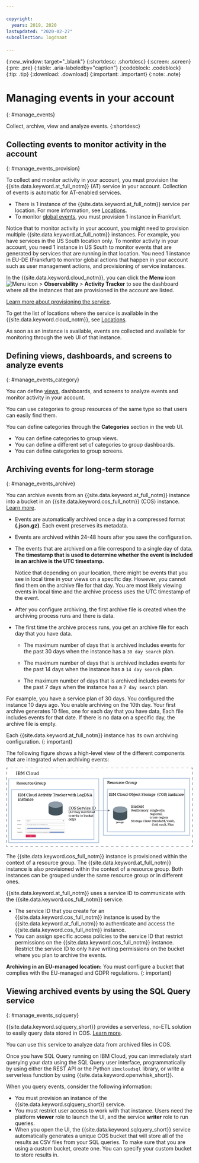 ```yaml
---

copyright:
  years: 2019, 2020
lastupdated: "2020-02-27"
subcollection: logdnaat

---
```


{:new_window: target="_blank"}
{:shortdesc: .shortdesc}
{:screen: .screen}
{:pre: .pre}
{:table: .aria-labeledby="caption"}
{:codeblock: .codeblock}
{:tip: .tip}
{:download: .download}
{:important: .important}
{:note: .note}


# Managing events in your account
{: #manage_events}

Collect, archive, view and analyze events. 
{:shortdesc}


## Collecting events to monitor activity in the account
{: #manage_events_provision}

To collect and monitor activity in your account, you must provision the {{site.data.keyword.at_full_notm}} (AT) service in your account. Collection of events is automatic for AT-enabled services.

* There is 1 instance of the {{site.data.keyword.at_full_notm}} service per location. For more information, see [Locations](/docs/Activity-Tracker-with-LogDNA?topic=logdnaat-regions).
* To monitor [global events](/docs/services/Activity-Tracker-with-LogDNA?topic=logdnaat-monitor_events#mon_def_global), you must provision 1 instance in Frankfurt. 

Notice that to monitor activity in your account, you might need to provision multiple {{site.data.keyword.at_full_notm}} instances. For example, you have services in the US South location only. To monitor activity in your account, you need 1 instance in US South to monitor events that are generated by services that are running in that location. You need 1 instance in EU-DE (Frankfurt) to monitor global actions that happen in your account such as user management actions, and provisioning of service instances. 

In the {{site.data.keyword.cloud_notm}}, you can click the **Menu** icon ![Menu icon](../icons/icon_hamburger.svg) &gt; **Observability** &gt; **Activity Tracker** to see the dashboard where all the instances that are provisioned in the account are listed. 

[Learn more about provisioning the service](/docs/services/Activity-Tracker-with-LogDNA?topic=logdnaat-provision).

To get the list of locations where the service is available in the {{site.data.keyword.cloud_notm}}, see [Locations](/docs/services/Activity-Tracker-with-LogDNA?topic=logdnaat-regions).

As soon as an instance is available, events are collected and available for monitoring through the web UI of that instance.




## Defining views, dashboards, and screens to analyze events
{: #manage_events_category}

You can define [views](/docs/Activity-Tracker-with-LogDNA?topic=logdnaat-views), dashboards, and screens to analyze events and monitor activity in your account. 

You can use categories to group resources of the same type so that users can easily find them. 

You can define categories through the **Categories** section in the web UI. 
* You can define categories to group views. 
* You can define a different set of categories to group dashboards.
* You can define categories to group screens.



## Archiving events for long-term storage
{: #manage_events_archive}

You can archive events from an {{site.data.keyword.at_full_notm}} instance into a bucket in an {{site.data.keyword.cos_full_notm}} (COS) instance. [Learn more](/docs/services/Activity-Tracker-with-LogDNA?topic=logdnaat-archiving).

* Events are automatically archived once a day in a compressed format **(.json.gz)**. Each event preserves its metadata.
* Events are archived within 24-48 hours after you save the configuration. 
* The events that are archived on a file correspond to a single day of data. **The timestamp that is used to determine whether the event is included in an archive is the UTC timestamp.**

    Notice that depending on your location, there might be events that you see in local time in your views on a specific day. However, you cannot find them on the archive file for that day. You are most likely viewing events in local time and the archive process uses the UTC timestamp of the event.

* After you configure archiving, the first archive file is created when the archiving process runs and there is data.
* The first time the archive process runs, you get an archive file for each day that you have data.

    * The maximum number of days that is archived includes events for the past 30 days when the instance has a `30 day search` plan.

    * The maximum number of days that is archived includes events for the past 14 days when the instance has a `14 day search` plan.

    * The maximum number of days that is archived includes events for the past 7 days when the instance has a `7 day search` plan.

For example, you have a service plan of 30 days. You configured the instance 10 days ago. You enable archiving on the 10th day. Your first archive generates 10 files, one for each day that you have data, Each file includes events for that date. If there is no data on a specific day, the archive file is empty.

Each {{site.data.keyword.at_full_notm}} instance has its own archiving configuration.
{: important}

The following figure shows a high-level view of the different components that are integrated when archiving events:

![High-level view archiving events](images/archive.png "High-level view archiving events")

The {{site.data.keyword.cos_full_notm}} instance is provisioned within the context of a resource group. The {{site.data.keyword.at_full_notm}} instance is also provisioned within the context of a resource group. Both instances can be grouped under the same resource group or in different ones. 

{{site.data.keyword.at_full_notm}} uses a service ID to communicate with the {{site.data.keyword.cos_full_notm}} service.
* The service ID that you create for an {{site.data.keyword.cos_full_notm}} instance is used by the {{site.data.keyword.at_full_notm}} to authenticate and access the {{site.data.keyword.cos_full_notm}} instance. 
* You can assign specific access policies to the service ID that restrict permissions on the {{site.data.keyword.cos_full_notm}} instance. Restrict the service ID to only have writing permissions on the bucket where you plan to archive the events.

**Archiving in an EU-managed location:** You must configure a bucket that complies with the EU-managed and GDPR regulations.
{: important}


## Viewing archived events by using the SQL Query service
{: #manage_events_sqlquery}


{{site.data.keyword.sqlquery_short}} provides a serverless, no-ETL solution to easily query data stored in COS. [Learn more](/docs/services/sql-query?topic=sql-query-overview).

You can use this service to analyze data from archived files in COS. 

Once you have SQL Query running on IBM Cloud, you can immediately start querying your data using the SQL Query user interface, programmatically by using either the REST API or the Python `ibmcloudsql` library, or write a serverless function by using {{site.data.keyword.openwhisk_short}}.

When you query events, consider the following information:
* You must provision an instance of the {{site.data.keyword.sqlquery_short}} service.
* You must restrict user access to work with that instance. Users need the platform **viewer** role to launch the UI, and the service **writer** role to run queries.
* When you open the UI, the {{site.data.keyword.sqlquery_short}} service automatically generates a unique COS bucket that will store all of the results as CSV files from your SQL queries. To make sure that you are using a custom bucket, create one. You can specify your custom bucket to store results in. 












